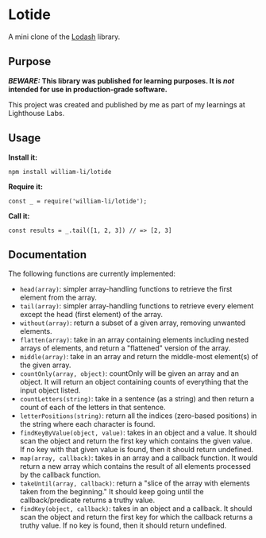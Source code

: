 # Lotide

A mini clone of the [Lodash](https://lodash.com) library.

## Purpose

**_BEWARE:_ This library was published for learning purposes. It is _not_ intended for use in production-grade software.**

This project was created and published by me as part of my learnings at Lighthouse Labs. 

## Usage

**Install it:**

`npm install william-li/lotide`

**Require it:**

`const _ = require('william-li/lotide');`

**Call it:**

`const results = _.tail([1, 2, 3]) // => [2, 3]`

## Documentation

The following functions are currently implemented:

* `head(array)`: simpler array-handling functions to retrieve the first element from the array.
* `tail(array)`: simpler array-handling functions to retrieve every element except the head (first element) of the array.
* `without(array)`: return a subset of a given array, removing unwanted elements.
* `flatten(array)`: take in an array containing elements including nested arrays of elements, and return a "flattened" version of the array.
* `middle(array)`: take in an array and return the middle-most element(s) of the given array.
* `countOnly(array, object)`: countOnly will be given an array and an object. It will return an object containing counts of everything that the input object listed.
* `countLetters(string)`: take in a sentence (as a string) and then return a count of each of the letters in that sentence.
* `letterPositions(string)`: return all the indices (zero-based positions) in the string where each character is found.
* `findKeyByValue(object, value)`: takes in an object and a value. It should scan the object and return the first key which contains the given value. If no key with that given value is found, then it should return undefined.
* `map(array, callback)`: takes in an array and a callback function. It would return a new array which contains the result of all elements processed by the callback function.
* `takeUntil(array, callback)`: return a "slice of the array with elements taken from the beginning." It should keep going until the callback/predicate returns a truthy value.
* `findKey(object, callback)`: takes in an object and a callback. It should scan the object and return the first key for which the callback returns a truthy value. If no key is found, then it should return undefined.
